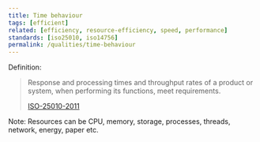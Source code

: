 ```yaml
---
title: Time behaviour
tags: [efficient]
related: [efficiency, resource-efficiency, speed, performance]
standards: [iso25010, iso14756]
permalink: /qualities/time-behaviour
---
```


Definition: 

>Response and processing times and throughput rates of a product or system, when performing its functions, meet requirements.
>
>[ISO-25010-2011](/references/#iso-25010-2011)


Note: Resources can be CPU, memory, storage, processes, threads, network, energy, paper etc. 
